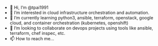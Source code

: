 - 👋 Hi, I’m @tpai1991
- 👀 I’m interested in cloud infrastructure orchestration and automation.
- 🌱 I’m currently learning python3, ansible, terraform, openstack, google cloud, and container orchestration (kubernetes, openshift)
- 💞️ I’m looking to collaborate on devops projects using tools like ansible, terraform, chef inspec, etc.
- 📫 How to reach me...

<!---
tpai1991/tpai1991 is a ✨ special ✨ repository because its `README.md` (this file) appears on your GitHub profile.
You can click the Preview link to take a look at your changes.
--->
